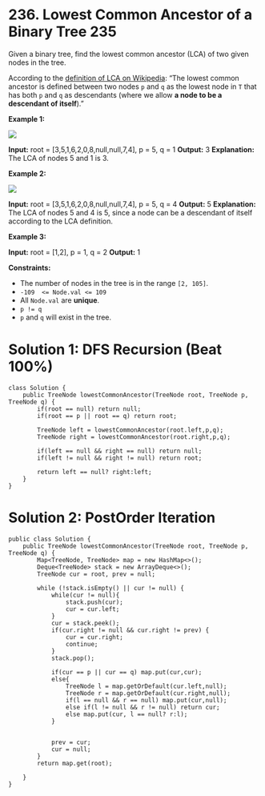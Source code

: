 # 236. Lowest Common Ancestor of a Binary Tree 235
Given a binary tree, find the lowest common ancestor (LCA) of two given nodes in the tree.

According to the  [definition of LCA on Wikipedia](https://en.wikipedia.org/wiki/Lowest_common_ancestor): “The lowest common ancestor is defined between two nodes  `p`  and  `q`  as the lowest node in  `T`  that has both  `p`  and  `q`  as descendants (where we allow  **a node to be a descendant of itself**).”

**Example 1:**

![](https://assets.leetcode.com/uploads/2018/12/14/binarytree.png)

**Input:** root = [3,5,1,6,2,0,8,null,null,7,4], p = 5, q = 1
**Output:** 3
**Explanation:** The LCA of nodes 5 and 1 is 3.

**Example 2:**

![](https://assets.leetcode.com/uploads/2018/12/14/binarytree.png)

**Input:** root = [3,5,1,6,2,0,8,null,null,7,4], p = 5, q = 4
**Output:** 5
**Explanation:** The LCA of nodes 5 and 4 is 5, since a node can be a descendant of itself according to the LCA definition.

**Example 3:**

**Input:** root = [1,2], p = 1, q = 2
**Output:** 1

**Constraints:**

-   The number of nodes in the tree is in the range  `[2, 105]`.
-   `-109  <= Node.val <= 109`
-   All  `Node.val`  are  **unique**.
-   `p != q`
-   `p`  and  `q`  will exist in the tree.


# Solution 1: DFS Recursion (Beat 100%)
```
class Solution {
    public TreeNode lowestCommonAncestor(TreeNode root, TreeNode p, TreeNode q) {
        if(root == null) return null;
        if(root == p || root == q) return root;
        
        TreeNode left = lowestCommonAncestor(root.left,p,q);
        TreeNode right = lowestCommonAncestor(root.right,p,q);
        
        if(left == null && right == null) return null;
        if(left != null && right != null) return root;
        
        return left == null? right:left;
    }
}
```

# Solution 2: PostOrder Iteration
```
public class Solution {
    public TreeNode lowestCommonAncestor(TreeNode root, TreeNode p, TreeNode q) {
        Map<TreeNode, TreeNode> map = new HashMap<>();
        Deque<TreeNode> stack = new ArrayDeque<>();
        TreeNode cur = root, prev = null;
        
        while (!stack.isEmpty() || cur != null) {
            while(cur != null){
                stack.push(cur);
                cur = cur.left;
            }
            cur = stack.peek();
            if(cur.right != null && cur.right != prev) {
                cur = cur.right;
                continue;
            }
            stack.pop();
            
            if(cur == p || cur == q) map.put(cur,cur);
            else{
                TreeNode l = map.getOrDefault(cur.left,null);
                TreeNode r = map.getOrDefault(cur.right,null);
                if(l == null && r == null) map.put(cur,null);
                else if(l != null && r != null) return cur;
                else map.put(cur, l == null? r:l);
            }
            
            
            prev = cur;
            cur = null;
        }
        return map.get(root);
       
    }
}
```